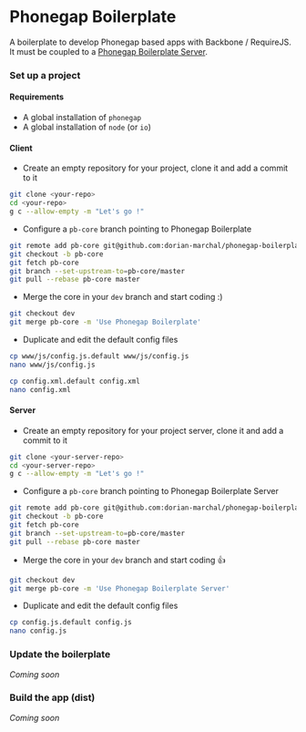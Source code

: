 # Phonegap Boilerplate

A boilerplate to develop Phonegap based apps with Backbone / RequireJS.  
It must be coupled to a [Phonegap Boilerplate Server](https://github.com/dorian-marchal/phonegap-boilerplate-server).

### Set up a project

#### Requirements

- A global installation of `phonegap`
- A global installation of `node` (or `io`)

#### Client

- Create an empty repository for your project, clone it and add a commit to it

```bash
git clone <your-repo>
cd <your-repo>
g c --allow-empty -m "Let's go !" 
```

- Configure a `pb-core` branch pointing to Phonegap Boilerplate

```bash
git remote add pb-core git@github.com:dorian-marchal/phonegap-boilerplate.git
git checkout -b pb-core
git fetch pb-core
git branch --set-upstream-to=pb-core/master
git pull --rebase pb-core master 
```

- Merge the core in your `dev` branch and start coding :)

```bash
git checkout dev
git merge pb-core -m 'Use Phonegap Boilerplate'
```

- Duplicate and edit the default config files

```bash
cp www/js/config.js.default www/js/config.js
nano www/js/config.js

cp config.xml.default config.xml
nano config.xml
```

#### Server

- Create an empty repository for your project server, clone it and add a commit to it

```bash
git clone <your-server-repo>
cd <your-server-repo>
g c --allow-empty -m "Let's go !" 
```

- Configure a `pb-core` branch pointing to Phonegap Boilerplate Server

```bash
git remote add pb-core git@github.com:dorian-marchal/phonegap-boilerplate-server.git
git checkout -b pb-core
git fetch pb-core
git branch --set-upstream-to=pb-core/master
git pull --rebase pb-core master 
```

- Merge the core in your `dev` branch and start coding :+1:

```bash
git checkout dev
git merge pb-core -m 'Use Phonegap Boilerplate Server'
```

- Duplicate and edit the default config files

```bash
cp config.js.default config.js
nano config.js
```

### Update the boilerplate

*Coming soon*

### Build the app (dist)

*Coming soon*

